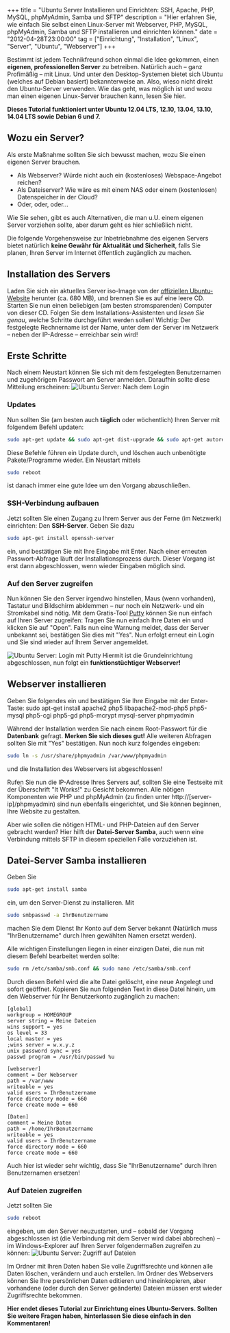 +++
title       = "Ubuntu Server Installieren und Einrichten: SSH, Apache, PHP, MySQL, phpMyAdmin, Samba und SFTP"
description = "Hier erfahren Sie, wie einfach Sie selbst einen Linux-Server mit Webserver, PHP, MySQL, phpMyAdmin, Samba und SFTP installieren und einrichten können."
date        = "2012-04-28T23:00:00"
tag         = ["Einrichtung", "Installation", "Linux", "Server", "Ubuntu", "Webserver"]
+++

Bestimmt ist jedem Technikfreund schon einmal die Idee gekommen, einen **eigenen, professionellen Server** zu betreiben. Natürlich auch – ganz Profimäßig – mit Linux. Und unter den Desktop-Systemen bietet sich Ubuntu (welches auf Debian basiert) bekannterweise an. Also, wieso nicht direkt den Ubuntu-Server verwenden. Wie das geht, was möglich ist und wozu man einen eigenen Linux-Server brauchen kann, lesen Sie hier.

<!--more-->

**Dieses Tutorial funktioniert unter Ubuntu 12.04 LTS, 12.10, 13.04, 13.10, 14.04 LTS sowie Debian 6 und 7.**

## Wozu ein Server?
Als erste Maßnahme sollten Sie sich bewusst machen, wozu Sie einen eigenen Server brauchen.

* Als Webserver? Würde nicht auch ein (kostenloses) Webspace-Angebot reichen?
* Als Dateiserver? Wie wäre es mit einem NAS oder einem (kostenlosen) Datenspeicher in der Cloud?
* Oder, oder, oder...

Wie Sie sehen, gibt es auch Alternativen, die man u.U. einem eigenen Server vorziehen sollte, aber darum geht es hier schließlich nicht.

Die folgende Vorgehensweise zur Inbetriebnahme des eigenen Servers bietet natürlich **keine Gewähr für Aktualität und Sicherheit**, falls Sie planen, Ihren Server im Internet öffentlich zugänglich zu machen.

## Installation des Servers
Laden Sie sich ein aktuelles Server iso-Image von der [offiziellen Ubuntu-Website](http://www.ubuntu.com/download/server) herunter (ca. 680 MB), und brennen Sie es auf eine leere CD.
Starten Sie nun einen beliebigen (am besten stromsparenden) Computer von dieser CD. Folgen Sie dem Installations-Assistenten und *lesen Sie genau*, welche Schritte durchgeführt werden sollen!
Wichtig: Der festgelegte Rechnername ist der Name, unter dem der Server im Netzwerk – neben der IP-Adresse – erreichbar sein wird!

## Erste Schritte
Nach einem Neustart können Sie sich mit dem festgelegten Benutzernamen und zugehörigem Passwort am Server anmelden. Daraufhin sollte diese Mitteilung erscheinen:
![Ubuntu Server: Nach dem Login](/images/ubuntu-server-installieren-und-einrichten/LoginErfolgreich.png)

### Updates
Nun sollten Sie (am besten auch **täglich** oder wöchentlich) Ihren Server mit folgendem Befehl updaten:
```bash
sudo apt-get update && sudo apt-get dist-upgrade && sudo apt-get autoremove
```
Diese Befehle führen ein Update durch, und löschen auch unbenötigte Pakete/Programme wieder. Ein Neustart mittels
```bash
sudo reboot
```
ist danach immer eine gute Idee um den Vorgang abzuschließen.

### SSH-Verbindung aufbauen
Jetzt sollten Sie einen Zugang zu Ihrem Server aus der Ferne (im Netzwerk) einrichten: Den **SSH-Server**. Geben Sie dazu
```bash
sudo apt-get install openssh-server
```
ein, und bestätigen Sie mit Ihre Eingabe mit Enter. Nach einer erneuten Passwort-Abfrage läuft der Installationsprozess durch. Dieser Vorgang ist erst dann abgeschlossen, wenn wieder Eingaben möglich sind.

### Auf den Server zugreifen
Nun können Sie den Server irgendwo hinstellen, Maus (wenn vorhanden), Tastatur und Bildschirm abklemmen – nur noch ein Netzwerk- und ein Stromkabel sind nötig. Mit dem Gratis-Tool [Putty](http://www.chiark.greenend.org.uk/%7Esgtatham/putty/download.html) können Sie nun einfach auf Ihren Server zugreifen: Tragen Sie nun einfach Ihre Daten ein und klicken Sie auf "Open". Falls nun eine Warnung meldet, dass der Server unbekannt sei, bestätigen Sie dies mit "Yes". Nun erfolgt erneut ein Login und Sie sind wieder auf Ihrem Server angemeldet.

![Ubuntu Server: Login mit Putty](/images/ubuntu-server-installieren-und-einrichten/Putty.png)
Hiermit ist die Grundeinrichtung abgeschlossen, nun folgt ein **funktionstüchtiger Webserver!**

## Webserver installieren
Geben Sie folgendes ein und bestätigen Sie Ihre Eingabe mit der Enter-Taste: sudo apt-get install apache2 php5 libapache2-mod-php5 php5-mysql php5-cgi php5-gd php5-mcrypt mysql-server phpmyadmin

Während der Installation werden Sie nach einem Root-Passwort für die **Datenbank** gefragt. **Merken Sie sich dieses gut!** Alle weiteren Abfragen sollten Sie mit "Yes" bestätigen.
Nun noch kurz folgendes eingeben:
```bash
sudo ln -s /usr/share/phpmyadmin /var/www/phpmyadmin
```
und die Installation des Webservers ist abgeschlossen!

Rufen Sie nun die IP-Adresse Ihres Servers auf, sollten Sie eine Testseite mit der Überschrift "It Works!" zu Gesicht bekommen. Alle nötigen Komponenten wie PHP und phpMyAdmin (zu finden unter http://[server-ip]/phpmyadmin) sind nun ebenfalls eingerichtet, und Sie können beginnen, Ihre Website zu gestalten.

Aber wie sollen die nötigen HTML- und PHP-Dateien auf den Server gebracht werden? Hier hilft der **Datei-Server Samba**, auch wenn eine Verbindung mittels SFTP in diesem speziellen Falle vorzuziehen ist.

## Datei-Server Samba installieren
Geben Sie
```bash
sudo apt-get install samba
```
ein, um den Server-Dienst zu installieren. Mit
```bash
sudo smbpasswd -a IhrBenutzername
```
machen Sie dem Dienst Ihr Konto auf dem Server bekannt (Natürlich muss "IhrBenutzername" durch Ihren gewählten Namen ersetzt werden).

Alle wichtigen Einstellungen liegen in einer einzigen Datei, die nun mit diesem Befehl bearbeitet werden sollte:
```bash
sudo rm /etc/samba/smb.conf && sudo nano /etc/samba/smb.conf
```

Durch diesen Befehl wird die alte Datei gelöscht, eine neue Angelegt und sofort geöffnet. Kopieren Sie nun folgenden Text in diese Datei hinein, um den Webserver für Ihr Benutzerkonto zugänglich zu machen:
```
[global]
workgroup = HOMEGROUP
server string = Meine Dateien
wins support = yes
os level = 33
local master = yes
;wins server = w.x.y.z
unix password sync = yes
passwd program = /usr/bin/passwd %u
 
[webserver]
comment = Der Webserver
path = /var/www
writeable = yes
valid users = IhrBenutzername
force directory mode = 660
force create mode = 660
 
[Daten]
comment = Meine Daten
path = /home/IhrBenutzername
writeable = yes
valid users = IhrBenutzername
force directory mode = 660
force create mode = 660
```

Auch hier ist wieder sehr wichtig, dass Sie "IhrBenutzername" durch Ihren Benutzernamen ersetzen!

### Auf Dateien zugreifen
Jetzt sollten Sie
```bash
sudo reboot
```
eingeben, um den Server neuzustarten, und – sobald der Vorgang abgeschlossen ist (die Verbindung mit dem Server wird dabei abbrechen) – im Windows-Explorer auf Ihren Server folgendermaßen zugreifen zu können:
![Ubuntu Server: Zugriff auf Dateien](/images/ubuntu-server-installieren-und-einrichten/Samba.png)

Im Ordner mit Ihren Daten haben Sie volle Zugriffsrechte und können alle Daten löschen, verändern und auch erstellen. Im Ordner des Webservers können Sie Ihre persönlichen Daten editieren und hineinkopieren, aber vorhandene (oder durch den Server geänderte) Dateien müssen erst wieder Zugriffsrechte bekommen.

**Hier endet dieses Tutorial zur Einrichtung eines Ubuntu-Servers. Sollten Sie weitere Fragen haben, hinterlassen Sie diese einfach in den Kommentaren!**